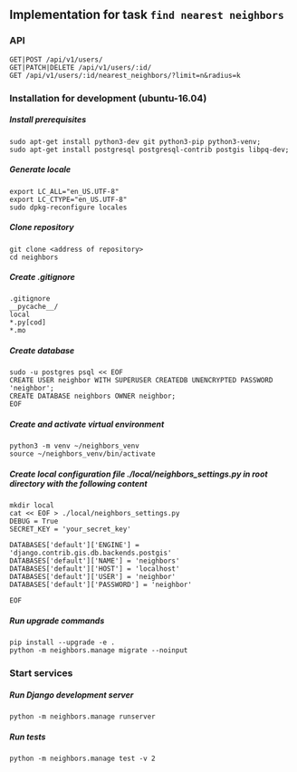 ## Implementation for task `find nearest neighbors`

### API

    GET|POST /api/v1/users/
    GET|PATCH|DELETE /api/v1/users/:id/
    GET /api/v1/users/:id/nearest_neighbors/?limit=n&radius=k

### Installation for development (ubuntu-16.04)

##### Install prerequisites

    sudo apt-get install python3-dev git python3-pip python3-venv;
    sudo apt-get install postgresql postgresql-contrib postgis libpq-dev;

##### Generate locale

    export LC_ALL="en_US.UTF-8"
    export LC_CTYPE="en_US.UTF-8"
    sudo dpkg-reconfigure locales

##### Clone repository

    git clone <address of repository>
    cd neighbors

##### Create .gitignore

    .gitignore
    __pycache__/
    local
    *.py[cod]
    *.mo

##### Create database

    sudo -u postgres psql << EOF
    CREATE USER neighbor WITH SUPERUSER CREATEDB UNENCRYPTED PASSWORD 'neighbor';
    CREATE DATABASE neighbors OWNER neighbor;
    EOF

##### Create and activate virtual environment

    python3 -m venv ~/neighbors_venv
    source ~/neighbors_venv/bin/activate

##### Create local configuration file ./local/neighbors_settings.py in root directory with the following content

    mkdir local
    cat << EOF > ./local/neighbors_settings.py
    DEBUG = True
    SECRET_KEY = 'your_secret_key'

    DATABASES['default']['ENGINE'] = 'django.contrib.gis.db.backends.postgis'
    DATABASES['default']['NAME'] = 'neighbors'
    DATABASES['default']['HOST'] = 'localhost'
    DATABASES['default']['USER'] = 'neighbor'
    DATABASES['default']['PASSWORD'] = 'neighbor'

    EOF

##### Run upgrade commands

    pip install --upgrade -e .
    python -m neighbors.manage migrate --noinput


### Start services

##### Run Django development server

    python -m neighbors.manage runserver

##### Run tests

    python -m neighbors.manage test -v 2
